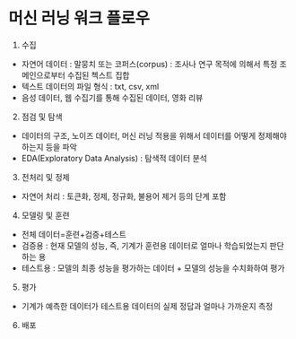 # 머신 러닝 워크 플로우
1) 수집
  - 자연어 데이터 : 말뭉치 또는 코퍼스(corpus) : 조사나 연구 목적에 의해서 특정 조메인으로부터 수집된 첵스트 집합
  - 텍스트 데이터의 파일 형식 : txt, csv, xml
  - 음성 데이터, 웹 수집기를 통해 수집된 데이터, 영화 리뷰
2) 점검 및 탐색
  - 데이터의 구조, 노이즈 데이터, 머신 러닝 적용을 위해서 데이터를 어떻게 정제해야하는지 등을 파악
  - EDA(Exploratory Data Analysis) : 탐색적 데이터 분석
3) 전처리 및 정제
  - 자연어 처리 : 토큰화, 정제, 정규화, 불용어 제거 등의 단계 포함
4) 모델링 및 훈련
  - 전체 데이터=훈련+검증+테스트
  - 검증용 : 현재 모델의 성능, 즉, 기계가 훈련용 데이터로 얼마나 학습되었는지 판단하는 용
  - 테스트용 : 모델의 최종 성능을 평가하는 데이터 + 모델의 성능을 수치화하여 평가
 5) 평가
  - 기계가 예측한 데이터가 테스트용 데이터의 실제 정답과 얼마나 가까운지 측정
 6) 배포
 
